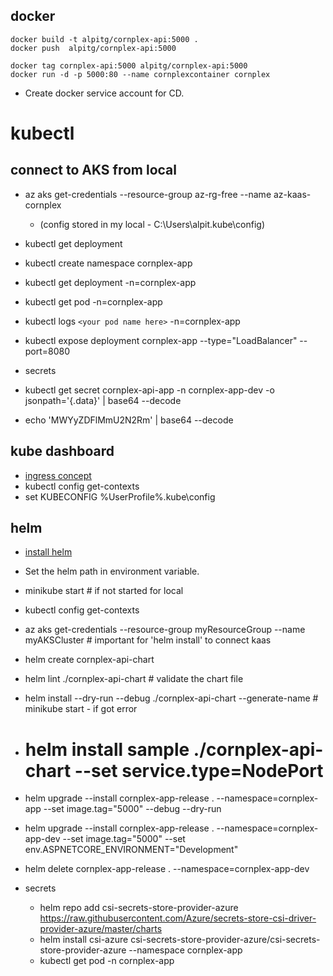 
## docker
```
docker build -t alpitg/cornplex-api:5000 .
docker push  alpitg/cornplex-api:5000    

docker tag cornplex-api:5000 alpitg/cornplex-api:5000
docker run -d -p 5000:80 --name cornplexcontainer cornplex
```
- Create docker service account for CD.

# kubectl

## connect to AKS from local
- az aks get-credentials --resource-group az-rg-free --name az-kaas-cornplex
    - (config stored in my local - C:\Users\alpit\.kube\config)
-  kubectl get deployment
- kubectl create namespace cornplex-app
- kubectl get deployment -n=cornplex-app
- kubectl get pod -n=cornplex-app
- kubectl logs `<your pod name here>` -n=cornplex-app
- kubectl expose deployment cornplex-app --type="LoadBalancer" --port=8080

- secrets
- kubectl get secret cornplex-api-app  -n cornplex-app-dev  -o jsonpath='{.data}' | base64 --decode
- echo 'MWYyZDFlMmU2N2Rm' | base64 --decode

## kube dashboard
- [ingress concept](https://kubernetes.io/docs/concepts/services-networking/ingress/)
- kubectl config get-contexts
- set KUBECONFIG %UserProfile%\.kube\config

## helm
- [install helm](https://github.com/helm/helm/releases)
- Set the helm path in environment variable.
- minikube start  # if not started for local
- kubectl config get-contexts

- az aks get-credentials --resource-group myResourceGroup --name myAKSCluster  # important for 'helm install' to connect kaas

- helm create cornplex-api-chart
- helm lint ./cornplex-api-chart    # validate the chart file
- helm install --dry-run --debug ./cornplex-api-chart --generate-name   # minikube start - if got error
- # helm install sample ./cornplex-api-chart --set service.type=NodePort
- helm upgrade --install cornplex-app-release . --namespace=cornplex-app --set image.tag="5000" --debug --dry-run
- helm upgrade --install cornplex-app-release . --namespace=cornplex-app-dev --set image.tag="5000" --set env.ASPNETCORE_ENVIRONMENT="Development"                                     
- helm delete cornplex-app-release . --namespace=cornplex-app-dev 

- secrets
  -  helm repo add csi-secrets-store-provider-azure https://raw.githubusercontent.com/Azure/secrets-store-csi-driver-provider-azure/master/charts
  -   helm install csi-azure csi-secrets-store-provider-azure/csi-secrets-store-provider-azure --namespace cornplex-app
  -    kubectl get pod -n cornplex-app